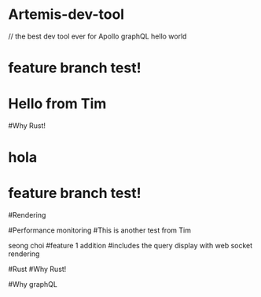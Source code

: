 # Artemis-dev-tool

// the best dev tool ever for Apollo graphQL
hello world
# feature branch test!
# Hello from Tim
#Why Rust!
# hola

# feature branch test!
#Rendering

#Performance monitoring 
#This is another test from Tim


seong choi
#feature 1 addition
#includes the query display with web socket rendering

#Rust
#Why Rust!

#Why graphQL


